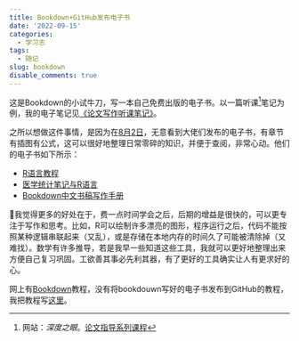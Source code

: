 ```yaml
---
title: Bookdown+GitHub发布电子书
date: '2022-09-15'
categories:
  - 学习志
tags:
  - 随记
slug: bookdown
disable_comments: true
---
```



这是Bookdown的小试牛刀，写一本自己免费出版的电子书。以一篇听课[^1]笔记为例，我的电子笔记见[《论文写作听课笔记》](https://tang-jay.github.io/EssayNotes/)。

之所以想做这件事情，是因为在[8月2日](https://tang-jay.github.io/cn/2022/08/02/yihui/)，无意看到大佬们发布的电子书，有章节有插图有公式，这可以很好地整理日常零碎的知识，并便于查阅，非常心动。他们的电子书如下所示：

- [R语言教程](https://www.math.pku.edu.cn/teachers/lidf/docs/Rbook/html/_Rbook)
- [医学统计笔记与R语言](https://wxhyihuan.github.io/MedicalStatisNotes/)
- [Bookdown中文书稿写作手册](https://tangyc8866.github.io/bookdown_tutorial/)

🤔我觉得更多的好处在于，费一点时间学会之后，后期的增益是很快的，可以更专注于写作和思考。比如，R可以绘制许多漂亮的图形，程序运行之后，代码不能按照某种逻辑串联起来（又乱），或是存储在本地内存的时间久了可能被清除掉（又难找）。数学有许多推导，若是我早一些知道这些工具，我就可以更好地整理出来方便自己复习巩固。工欲善其事必先利其器，有了更好的工具确实让人有更求好的心。

网上有[Bookdown](https://www.math.pku.edu.cn/teachers/lidf/docs/Rbook/html/_Rbook/bookdown.html)教程，没有将bookdouwn写好的电子书发布到GitHub的教程，我把教程写[这里](https://blog.csdn.net/JTang1995/article/details/126876006)。
[^1]:网站：_深度之眼_。[论文指导系列课程](https://ai.deepshare.net/detail/p_5f3a40dae4b011878731630e/6)




